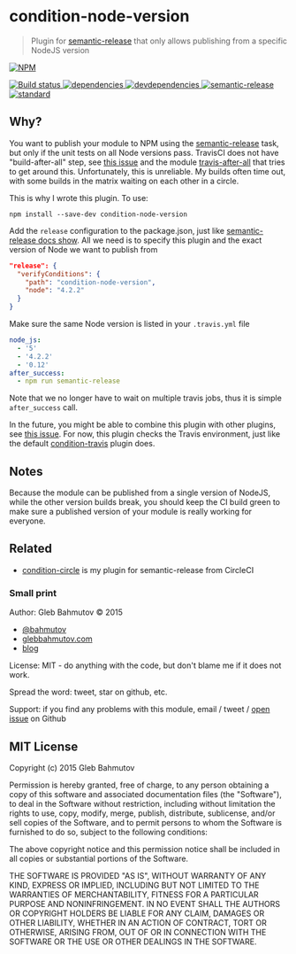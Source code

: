 # condition-node-version

> Plugin for [semantic-release][sr] that only allows publishing from a specific NodeJS version

[![NPM][condition-node-version-icon] ][condition-node-version-url]

[![Build status][condition-node-version-ci-image] ][condition-node-version-ci-url]
[![dependencies][condition-node-version-dependencies-image] ][condition-node-version-dependencies-url]
[![devdependencies][condition-node-version-devdependencies-image] ][condition-node-version-devdependencies-url]
[![semantic-release][semantic-image] ][semantic-url]
[![standard](https://img.shields.io/badge/code%20style-standard-brightgreen.svg)](http://standardjs.com/)

[sr]: https://github.com/semantic-release/semantic-release

## Why?

You want to publish your module to NPM using the [semantic-release][sr] task, but only if the unit tests
on all Node versions pass. TravisCI does not have "build-after-all" step, see
[this issue](https://github.com/travis-ci/travis-ci/issues/929)
and the module [travis-after-all](https://www.npmjs.com/package/travis-after-all) that tries
to get around this. Unfortunately, this is unreliable. My builds often time out, with some builds
in the matrix waiting on each other in a circle.

This is why I wrote this plugin. To use:

    npm install --save-dev condition-node-version

Add the `release` configuration to the package.json, just like
[semantic-release docs show](https://github.com/semantic-release/semantic-release#plugins). All
we need is to specify this plugin and the exact version of Node we want to publish from

```json
"release": {
  "verifyConditions": {
    "path": "condition-node-version",
    "node": "4.2.2"
  }
}
```

Make sure the same Node version is listed in your `.travis.yml` file

```yaml
node_js:
  - '5'
  - '4.2.2'
  - '0.12'
after_success:
  - npm run semantic-release
```

Note that we no longer have to wait on multiple travis jobs, thus it is simple `after_success` call.

In the future, you might be able to combine this plugin with other plugins, see
[this issue](https://github.com/semantic-release/semantic-release/issues/141). For now, this plugin
checks the Travis environment, just like the default
[condition-travis](https://github.com/semantic-release/condition-travis/blob/next/src/index.js) plugin does.

## Notes

Because the module can be published from a single version of NodeJS, while the other version builds
break, you should keep the CI build green to make sure a published version of your module is really
working for everyone.

## Related

* [condition-circle](https://github.com/bahmutov/condition-circle) is my plugin for semantic-release
  from CircleCI

### Small print

Author: Gleb Bahmutov &copy; 2015

* [@bahmutov](https://twitter.com/bahmutov)
* [glebbahmutov.com](http://glebbahmutov.com)
* [blog](http://glebbahmutov.com/blog/)

License: MIT - do anything with the code, but don't blame me if it does not work.

Spread the word: tweet, star on github, etc.

Support: if you find any problems with this module, email / tweet /
[open issue](https://github.com/bahmutov/condition-node-version/issues) on Github

## MIT License

Copyright (c) 2015 Gleb Bahmutov

Permission is hereby granted, free of charge, to any person
obtaining a copy of this software and associated documentation
files (the "Software"), to deal in the Software without
restriction, including without limitation the rights to use,
copy, modify, merge, publish, distribute, sublicense, and/or sell
copies of the Software, and to permit persons to whom the
Software is furnished to do so, subject to the following
conditions:

The above copyright notice and this permission notice shall be
included in all copies or substantial portions of the Software.

THE SOFTWARE IS PROVIDED "AS IS", WITHOUT WARRANTY OF ANY KIND,
EXPRESS OR IMPLIED, INCLUDING BUT NOT LIMITED TO THE WARRANTIES
OF MERCHANTABILITY, FITNESS FOR A PARTICULAR PURPOSE AND
NONINFRINGEMENT. IN NO EVENT SHALL THE AUTHORS OR COPYRIGHT
HOLDERS BE LIABLE FOR ANY CLAIM, DAMAGES OR OTHER LIABILITY,
WHETHER IN AN ACTION OF CONTRACT, TORT OR OTHERWISE, ARISING
FROM, OUT OF OR IN CONNECTION WITH THE SOFTWARE OR THE USE OR
OTHER DEALINGS IN THE SOFTWARE.

[condition-node-version-icon]: https://nodei.co/npm/condition-node-version.png?downloads=true
[condition-node-version-url]: https://npmjs.org/package/condition-node-version
[condition-node-version-ci-image]: https://travis-ci.org/bahmutov/condition-node-version.png?branch=master
[condition-node-version-ci-url]: https://travis-ci.org/bahmutov/condition-node-version
[condition-node-version-dependencies-image]: https://david-dm.org/bahmutov/condition-node-version.png
[condition-node-version-dependencies-url]: https://david-dm.org/bahmutov/condition-node-version
[condition-node-version-devdependencies-image]: https://david-dm.org/bahmutov/condition-node-version/dev-status.png
[condition-node-version-devdependencies-url]: https://david-dm.org/bahmutov/condition-node-version#info=devDependencies
[semantic-image]: https://img.shields.io/badge/%20%20%F0%9F%93%A6%F0%9F%9A%80-semantic--release-e10079.svg
[semantic-url]: https://github.com/semantic-release/semantic-release
